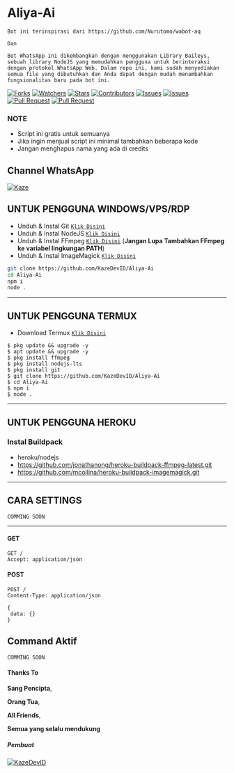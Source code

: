# Aliya-Ai

```
Bot ini terinspirasi dari https://github.com/Nurutomo/wabot-aq

Dan

Bot WhatsApp ini dikembangkan dengan menggunakan Library Baileys, sebuah library NodeJS yang memudahkan pengguna untuk berinteraksi dengan protokol WhatsApp Web. Dalam repo ini, kami sudah menyediakan semua file yang dibutuhkan dan Anda dapat dengan mudah menambahkan fungsionalitas baru pada bot ini.

```


<a href="https://github.com/KazeDevID/Aliya-Ai/network/members"><img title="Forks" src="https://img.shields.io/github/forks/KazeDevID/Aliya-Ai?label=Forks&color=blue&style=flat-square"></a>
<a href="https://github.com/KazeDevID/Aliya-Ai/watchers"><img title="Watchers" src="https://img.shields.io/github/watchers/KazeDevID/Aliya-Ai?label=Watchers&color=green&style=flat-square"></a>
<a href="https://github.com/KazeDevID/Aliya-Ai/stargazers"><img title="Stars" src="https://img.shields.io/github/stars/KazeDevID/Aliya-Ai?label=Stars&color=yellow&style=flat-square"></a>
<a href="https://github.com/KazeDevID/Aliya-Ai/graphs/contributors"><img title="Contributors" src="https://img.shields.io/github/contributors/KazeDevID/Aliya-Ai?label=Contributors&color=blue&style=flat-square"></a>
<a href="https://github.com/KazeDevID/Aliya-Ai/issues"><img title="Issues" src="https://img.shields.io/github/issues/KazeDevID/Aliya-Ai?label=Issues&color=success&style=flat-square"></a>
<a href="https://github.com/KazeDevID/Aliya-Ai/issues?q=is%3Aissue+is%3Aclosed"><img title="Issues" src="https://img.shields.io/github/issues-closed/KazeDevID/Aliya-Ai?label=Issues&color=red&style=flat-square"></a>
<a href="https://github.com/KazeDevID/Aliya-Ai/pulls"><img title="Pull Request" src="https://img.shields.io/github/issues-pr/KazeDevID/Aliya-Ai?label=PullRequest&color=success&style=flat-square"></a>
<a href="https://github.com/KazeDevID/Aliya-Ai/pulls?q=is%3Apr+is%3Aclosed"><img title="Pull Request" src="https://img.shields.io/github/issues-pr-closed/KazeDevID/Aliya-Ai?label=PullRequest&color=red&style=flat-square"></a>


### NOTE

* Script ini gratis untuk semuanya
* Jika ingin menjual script ini minimal tambahkan beberapa kode
* Jangan menghapus nama yang ada di credits


## Channel WhatsApp
[![Kaze](https://img.shields.io/badge/WhatsApp%20Channel-25D366?style=for-the-badge&logo=whatsapp&logoColor=white)](https://whatsapp.com/channel/0029VaFNnRTHLHQR6G0fC01O) 


## UNTUK PENGGUNA WINDOWS/VPS/RDP

* Unduh & Instal Git [`Klik Disini`](https://git-scm.com/downloads)
* Unduh & Instal NodeJS [`Klik Disini`](https://nodejs.org/en/download)
* Unduh & Instal FFmpeg [`Klik Disini`](https://ffmpeg.org/download.html) (**Jangan Lupa Tambahkan FFmpeg ke variabel lingkungan PATH**)
* Unduh & Instal ImageMagick [`Klik Disini`](https://imagemagick.org/script/download.php)

```bash
git clone https://github.com/KazeDevID/Aliya-Ai
cd Aliya-Ai
npm i
node .
```

---------

## UNTUK PENGGUNA TERMUX

* Download Termux [`Klik Disini`](https://github.com/termux/termux-app/releases/download/v0.118.0/termux-app_v0.118.0+github-debug_universal.apk)

```
$ pkg update && upgrade -y
$ apt update && upgrade -y
$ pkg install ffmpeg
$ pkg install nodejs-lts
$ pkg install git
$ git clone https://github.com/KazeDevID/Aliya-Ai
$ cd Aliya-Ai
$ npm i
$ node .
```
---------
## UNTUK PENGGUNA HEROKU

### Instal Buildpack
* heroku/nodejs
* https://github.com/jonathanong/heroku-buildpack-ffmpeg-latest.git
* https://github.com/mcollina/heroku-buildpack-imagemagick.git

---------
## CARA SETTINGS

`COMMING SOON`

---------

#### GET

```http
GET /
Accept: application/json
```

#### POST

```http
POST /
Content-Type: application/json

{
 data: {}
}
```

## Command Aktif

`COMMING SOON`

#### Thanks To 
**Sang Pencipta**,

**Orang Tua**,

**All Friends**,

**Semua yang selalu mendukung**


##### Pembuat
[![KazeDevID](https://github.com/KazeDevID.png?size=100)](https://github.com/KazeDevID)
